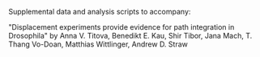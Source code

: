 Supplemental data and analysis scripts to accompany:

"Displacement experiments provide evidence for path integration in Drosophila"
by Anna V. Titova, Benedikt E. Kau, Shir Tibor, Jana Mach, T. Thang Vo-Doan,
Matthias Wittlinger, Andrew D. Straw
